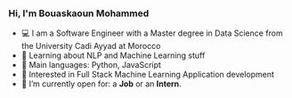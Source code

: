 ### Hi, I'm Bouaskaoun Mohammed

- 💻 I am a Software Engineer with a Master degree in Data Science from the University Cadi Ayyad at Morocco
- 🌱 Learning about NLP and Machine Learning stuff
- 🌟 Main languages: Python, JavaScript
- 🚩 Interested in Full Stack Machine Learning Application development
- 🤔 I’m currently open for: a <b>Job</b> or an <b>Intern</b>.
